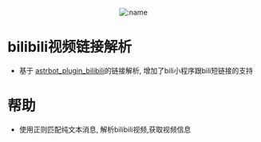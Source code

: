 </div>

<div align="center">

![:name](https://count.getloli.com/@bilibili_plus?name=bilibili_plus&theme=booru-jaypee&padding=7&offset=-5&align=top&scale=1&pixelated=1&darkmode=auto)

</div>

# bilibili视频链接解析
- 基于 [astrbot_plugin_bilibili](https://github.com/Soulter/astrbot_plugin_bilibili)的链接解析, 增加了bili小程序跟bili短链接的支持

# 帮助
- 使用正则匹配纯文本消息, 解析bilibili视频,获取视频信息
